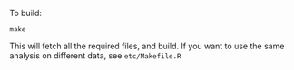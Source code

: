 To build:

```
make
```

This will fetch all the required files, and build. If you want to use the same analysis on different data, see `etc/Makefile.R`
